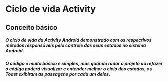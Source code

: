 # Ciclo de vida Activity
## Conceito básico 

##### O ciclo de vida da  Activity Android demonstrado com os respectivos métodos responsáveis pelo controle dos seus estados no sistema Android.
##### O código é muito básico e simples, mas quando rodar o projeto ou refazer o código poderá visualizar e entender melhor o ciclo dos estados, os Toast exibiram as passagens por cada um deles.

